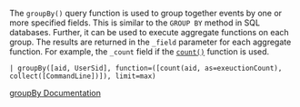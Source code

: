 The `groupBy()` query function is used to group together events by one or more specified fields. This is similar to the `GROUP BY` method in SQL databases. Further, it can be used to execute aggregate functions on each group. The results are returned in the `_field` parameter for each aggregate function. For example, the `_count` field if the [`count()`](https://library.humio.com/data-analysis/functions-count.html "Counts given events.      (click for more information)") function is used.

```
| groupBy([aid, UserSid], function=([count(aid, as=exeuctionCount), collect([CommandLine])]), limit=max)
```

[groupBy Documentation](https://library.humio.com/data-analysis/functions-groupby.html)
